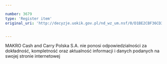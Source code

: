 ```yaml
---

number: 3679
type: 'Register item'
original_uri: 'http://decyzje.uokik.gov.pl/nd_wz_um.nsf/0/D1BE2CBF36CD3712C1257A6A00336F71?OpenDocument'


---
```


MAKRO Cash and Carry Polska S.A. nie ponosi odpowiedzialności za dokładność, kompletność oraz aktualność informacji i danych podanych na swojej stronie internetowej
